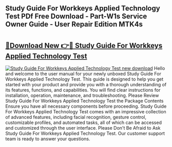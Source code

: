 ## Study Guide For Workkeys Applied Technology Test PDf Free Download - Part-W1s Service Owner Guide - User Repair Edition MTK4s

# <h2><a href="http://bc57959.oget.top/?id=Study+Guide+For+Workkeys+Applied+Technology+Test">🔗Download New 👉🔴 Study Guide For Workkeys Applied Technology Test</a></h2>

[![Study Guide For Workkeys Applied Technology Test new download](https://i.imgur.com/5g1atiW.png)](http://bc57959.oget.top/?id=Study+Guide+For+Workkeys+Applied+Technology+Test)
Hello and welcome to the user manual for your newly unboxed Study Guide For Workkeys Applied Technology Test. This guide is designed to help you get started with your product and provide you with a thorough understanding of its features, functions, and capabilities. You will find clear instructions for installation, operation, maintenance, and troubleshooting. Please Review Study Guide For Workkeys Applied Technology Test the Package Contents Ensure you have all necessary components before proceeding. Study Guide For Workkeys Applied Technology Test comes with an impressive collection of advanced features, including facial recognition, gesture control, customizable profiles, and automated tasks, all of which can be accessed and customized through the user interface. Please Don't Be Afraid to Ask Study Guide For Workkeys Applied Technology Test. Our customer support team is ready to answer your questions.
